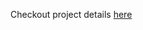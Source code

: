 Checkout project details [here](https://github.com/21RM/Y2S2-DAProject1/blob/main/Project%20DA.pdf)
